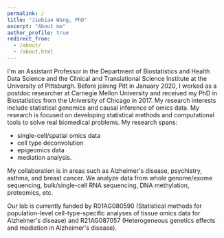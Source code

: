 ```yaml
---
permalink: /
title: "Jiebiao Wang, PhD"
excerpt: "About me"
author_profile: true
redirect_from: 
  - /about/
  - /about.html
---
```


I'm an Assistant Professor in the Department of Biostatistics and Health Data Science and the Clinical and Translational Science Institute at the University of Pittsburgh. Before joining Pitt in January 2020, I worked as a postdoc researcher  at Carnegie Mellon University and received my PhD in Biostatistics from the University of Chicago in 2017. My research interests include statistical genomics and causal inference of omics data. My research is focused on developing statistical methods and computational tools to solve real biomedical problems. My research spans:
* single-cell/spatial omics data
* cell type deconvolution
* epigeomics data
* mediation analysis.

My collaboration is in areas such as Alzheimer's disease, psychiatry, asthma, and breast cancer. We analyze data from whole genome/exome sequencing, bulk/single-cell RNA sequencing, DNA methylation, proteomics, etc.

Our lab is currently funded by R01AG080590 (Statistical methods for population-level cell-type-specific analyses of tissue omics data for Alzheimer's disease) and R21AG087057 (Heterogeneous genetics effects and mediation in Alzheimer's disease).

